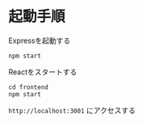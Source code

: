 # 起動手順

Expressを起動する
```
npm start
```
Reactをスタートする
```
cd frontend
npm start
```

`http://localhost:3001` にアクセスする
